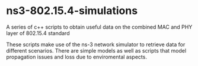 # ns3-802.15.4-simulations
A series of c++ scripts to obtain useful data on the combined MAC and PHY layer of 802.15.4 standard

These scripts make use of the ns-3 network simulator to retrieve data for different scenarios. There are simple models as well as scripts that 
model propagation issues and loss due to enviromental aspects.
